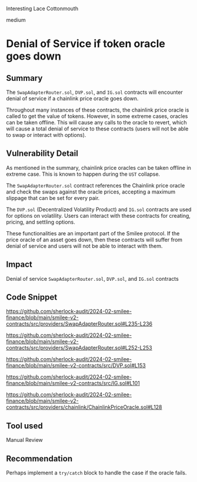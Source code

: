 Interesting Lace Cottonmouth

medium

# Denial of Service if token oracle goes down

## Summary
The `SwapAdapterRouter.sol`, `DVP.sol`, and `IG.sol` contracts will encounter denial of service if a chainlink price oracle goes down.

Throughout many instances of these contracts, the chainlink price oracle is called to get the value of tokens. However, in some extreme cases, oracles can be taken offline. This will cause any calls to the oracle to revert, which will cause a total denial of service to these contracts (users will not be able to swap or interact with options).

## Vulnerability Detail
As mentioned in the summary, chainlink price oracles can be taken offline in extreme case. This is known to happen during the `UST` collapse.

The `SwapAdapterRouter.sol` contract references the Chainlink price oracle and check the swaps against the oracle prices, accepting a maximum slippage that can be set for every pair.

The `DVP.sol` (Decentralized Volatility Product) and `IG.sol` contracts are used for options on volatility. Users can interact with these contracts for creating, pricing, and settling options.

These functionalities are an important part of the Smilee protocol. If the price oracle of an asset goes down, then these contracts will suffer from denial of service and users will not be able to interact with them.

## Impact
Denial of service `SwapAdapterRouter.sol`, `DVP.sol`, and `IG.sol` contracts 

## Code Snippet
https://github.com/sherlock-audit/2024-02-smilee-finance/blob/main/smilee-v2-contracts/src/providers/SwapAdapterRouter.sol#L235-L236

https://github.com/sherlock-audit/2024-02-smilee-finance/blob/main/smilee-v2-contracts/src/providers/SwapAdapterRouter.sol#L252-L253

https://github.com/sherlock-audit/2024-02-smilee-finance/blob/main/smilee-v2-contracts/src/DVP.sol#L153

https://github.com/sherlock-audit/2024-02-smilee-finance/blob/main/smilee-v2-contracts/src/IG.sol#L101

https://github.com/sherlock-audit/2024-02-smilee-finance/blob/main/smilee-v2-contracts/src/providers/chainlink/ChainlinkPriceOracle.sol#L128

## Tool used
Manual Review

## Recommendation
Perhaps implement a `try/catch` block to handle the case if the oracle fails.